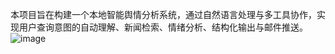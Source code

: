 本项目旨在构建一个本地智能舆情分析系统，通过自然语言处理与多工具协作，实现用户查询意图的自动理解、新闻检索、情绪分析、结构化输出与邮件推送。
![image](https://github.com/user-attachments/assets/0e7bed53-5321-4b9f-bbbe-9ac28ccc45a5)
